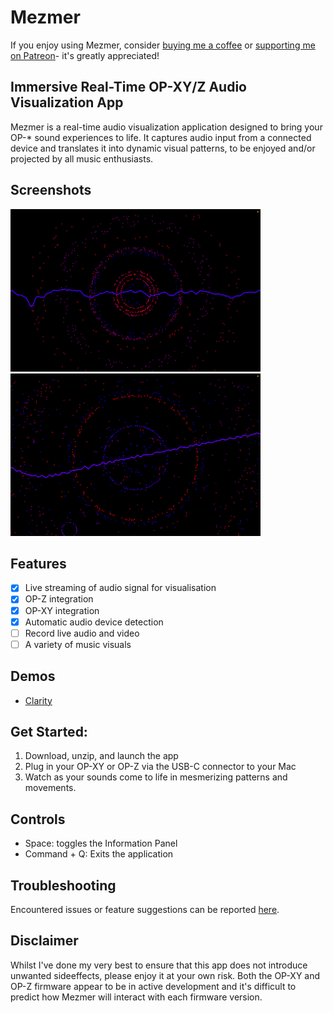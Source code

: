 # Mezmer

If you enjoy using Mezmer, consider [buying me a coffee](https://ko-fi.com/iad_draws) or [supporting me on Patreon](https://patreon.com/IadDraws)- it's greatly appreciated!

## Immersive Real-Time OP-XY/Z Audio Visualization App

Mezmer is a real-time audio visualization application designed to bring your OP-* sound experiences to life. It captures audio input from a connected device and translates it into dynamic visual patterns, to be enjoyed and/or projected by all music enthusiasts.

## Screenshots
![Image](/assets/images/sn1.png)
![Image](/assets/images/sn2.png)

## Features
- [x] Live streaming of audio signal for visualisation
- [x] OP-Z integration
- [x] OP-XY integration
- [x] Automatic audio device detection
- [ ] Record live audio and video 
- [ ] A variety of music visuals

## Demos
* [Clarity](https://www.youtube.com/watch?v=h8vn7rmbdxk)

## Get Started:
1. Download, unzip, and launch the app
2. Plug in your OP-XY or OP-Z via the USB-C connector to your Mac
3. Watch as your sounds come to life in mesmerizing patterns and movements.

## Controls
* Space: toggles the Information Panel
* Command + Q: Exits the application

## Troubleshooting
Encountered issues or feature suggestions can be reported [here](https://github.com/idroz/mezmer-app/issues).

## Disclaimer
Whilst I've done my very best to ensure that this app does not introduce unwanted sideeffects, please enjoy it at your own risk. Both the OP-XY and OP-Z firmware appear to be in active development and it's difficult to predict how Mezmer will interact with each firmware version.